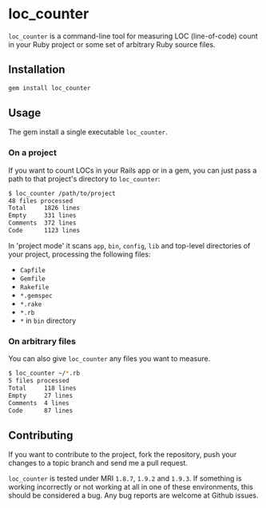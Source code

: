 # loc_counter

`loc_counter` is a command-line tool for measuring LOC (line-of-code) count in your Ruby project or some set of arbitrary Ruby source files.

## Installation

``` bash
gem install loc_counter
```

## Usage

The gem install a single executable `loc_counter`.

### On a project

If you want to count LOCs in your Rails app or in a gem, you can just pass a path to that project's directory to `loc_counter`:

``` bash
$ loc_counter /path/to/project
48 files processed
Total     1826 lines
Empty     331 lines
Comments  372 lines
Code      1123 lines
```

In 'project mode' it scans `app`, `bin`, `config`, `lib` and top-level directories of your project, processing the following files:

- `Capfile`
- `Gemfile`
- `Rakefile`
- `*.gemspec`
- `*.rake`
- `*.rb`
- `*` in `bin` directory

### On arbitrary files

You can also give `loc_counter` any files you want to measure.

``` bash
$ loc_counter ~/*.rb              
5 files processed
Total     118 lines
Empty     27 lines
Comments  4 lines
Code      87 lines
```

## Contributing

If you want to contribute to the project, fork the repository, push your changes to a topic branch and send me a pull request.

`loc_counter` is tested under MRI `1.8.7`, `1.9.2` and `1.9.3`. If something is working incorrectly or not working at all in one of these environments, this should be considered a bug. Any bug reports are welcome at Github issues.
